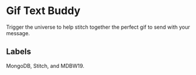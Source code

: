 # Gif Text Buddy

Trigger the universe to help stitch together the perfect gif to send with your message.

## Labels
MongoDB, Stitch, and MDBW19.